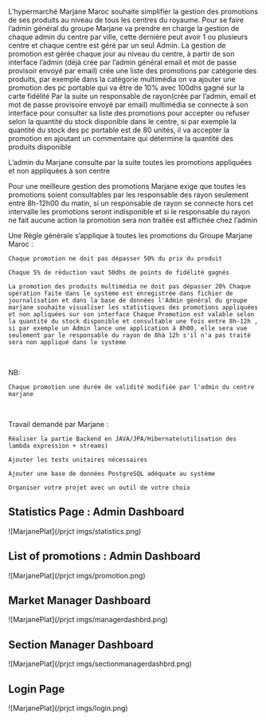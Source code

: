 L’hypermarché Marjane Maroc souhaite simplifier la gestion des promotions de ses produits au niveau de tous les centres du royaume. Pour se faire l’admin général du groupe Marjane va prendre en charge la gestion de chaque admin du centre par ville, cette dernière peut avoir 1 ou plusieurs centre et chaque centre est géré par un seul Admin. La gestion de promotion est gérée chaque jour au niveau du centre, à partir de son interface l’admin (déjà crée par l’admin général email et mot de passe provisoir envoyé par email) crée une liste des promotions par catégorie des produits, par exemple dans la catégorie multimédia on va ajouter une promotion des pc portable qui va être de 10% avec 100dhs gagné sur la carte fidélité Par la suite un responsable de rayon(crée par l’admin, email et mot de passe provisoire envoyé par email) multimédia se connecte à son interface pour consulter sa liste des promotions pour accepter ou refuser selon la quantité du stock disponible dans le centre, si par exemple la quantité du stock des pc portable est de 80 unités, il va accepter la promotion en ajoutant un commentaire qui détermine la quantité des produits disponible

L’admin du Marjane consulte par la suite toutes les promotions appliquées et non appliquées à son centre

Pour une meilleure gestion des promotions Marjane exige que toutes les promotions soient consultables par les responsable des rayon seulement entre 8h-12h00 du matin, si un responsable de rayon se connecte hors cet intervalle les promotions seront indisponible et si le responsable du rayon ne fait aucune action la promotion sera non traitée est affichée chez l’admin

Une Règle générale s’applique à toutes les promotions du Groupe Marjane Maroc :

    Chaque promotion ne doit pas dépasser 50% du prix du produit
    
    Chaque 5% de réduction vaut 50dhs de points de fidélité gagnés
    
    La promotion des produits multimédia ne doit pas dépasser 20% Chaque opération faite dans le système est enregistrée dans fichier de journalisation et dans la base de données l'Admin général du groupe marjane souhaite visualiser les statistiques des promotions appliquées et non apliquées sur son interface Chaque Promotion est valable selon la quantité du stock disponible et consultable une fois entre 8h-12h , si par exemple un Admin lance une application à 8h00, elle sera vue seulement par le responsable du rayon de 8hà 12h s'il n'a pas traité sera non appliqué dans le système

​

NB:

    Chaque promotion une durée de validité modifiée par l'admin du centre marjane

​

Travail demandé par Marjane :

    Réaliser la partie Backend en JAVA/JPA/Hibernate(utilisation des lambda expression + streams)
    
    Ajouter les tests unitaires nécessaires
    
    Ajouter une base de données PostgreSQL adéquate au système
    
    Organiser votre projet avec un outil de votre choix


## Statistics Page : Admin Dashboard
![MarjanePlat](/prjct imgs/statistics.png)
## List of promotions : Admin Dashboard
![MarjanePlat](/prjct imgs/promotion.png)
## Market Manager Dashboard
![MarjanePlat](/prjct imgs/managerdashbrd.png)
## Section Manager Dashboard
![MarjanePlat](/prjct imgs/sectionmanagerdashbrd.png)
## Login Page
![MarjanePlat](/prjct imgs/login.png)
